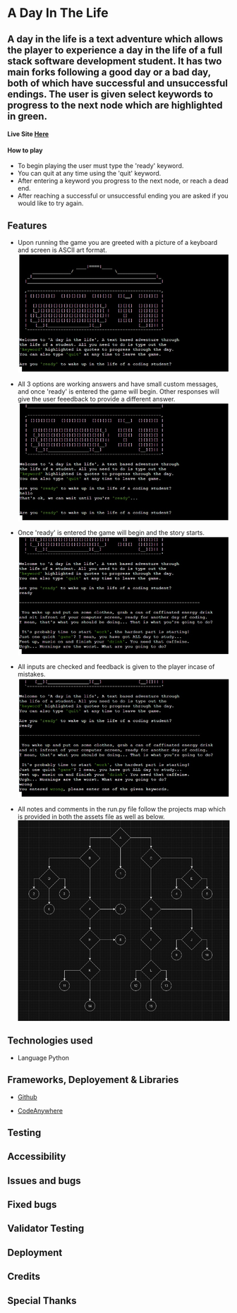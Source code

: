 # A Day In The Life

## A day in the life is a text adventure which allows the player to experience a day in the life of a full stack software development student. It has two main forks following a good day or a bad day, both of which have successful and unsuccessful endings. The user is given select keywords to progress to the next node which are highlighted in green.

#### Live Site [Here](https://a-day-in-the-life-ae933bba8572.herokuapp.com/)


#### How to play
- To begin playing the user must type the 'ready' keyword.
- You can quit at any time using the 'quit' keyword.
- After entering a keyword you progress to the next node, or reach a dead end.
- After reaching a successful or unsuccessful ending you are asked if you would like to try again.

## Features
- Upon running the game you are greeted with a picture of a keyboard and screen is ASCII art format. 
![alt text](assets/readme/ascii.jpg)

- All 3 options are working answers and have small custom messages, and once 'ready' is entered the game will begin. Other responses will give the user feeedback to provide a different answer.
![alt text](assets/readme/ready.jpg)

- Once 'ready' is entered the game will begin and the story starts.
![alt text](assets/readme/game_started.jpg)

- All inputs are checked and feedback is given to the player incase of mistakes. 
![alt text](assets/readme/wrong.jpg)

- All notes and comments in the run.py file follow the projects map which is provided in both the assets file as well as below.
![alt text](assets/readme/the_map.jpg)


## Technologies used
- Language
Python

## Frameworks, Deployement & Libraries

* [Github](https://github.com/)

* [CodeAnywhere](https://app.codeanywhere.com/)

## Testing

## Accessibility

## Issues and bugs

## Fixed bugs

## Validator Testing

## Deployment

## Credits

## Special Thanks
